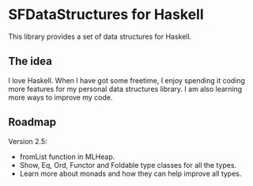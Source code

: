SFDataStructures for Haskell
============================
This library provides a set of data structures for Haskell.

The idea
--------
I love Haskell. When I have got some freetime, I enjoy spending it coding more features for my personal data structures library. I am also learning more ways to improve my code.

Roadmap
-------
Version 2.5:
 - fromList function in MLHeap.
 - Show, Eq, Ord, Functor and Foldable type classes for all the types.
 - Learn more about monads and how they can help improve all types.
